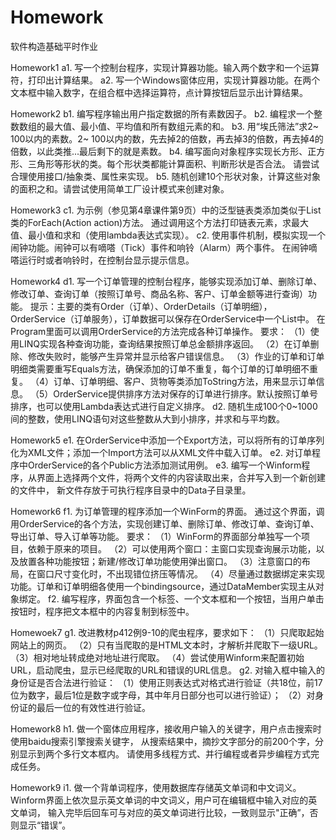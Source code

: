 # Homework
软件构造基础平时作业

Homework1
a1. 写一个控制台程序，实现计算器功能。输入两个数字和一个运算符，打印出计算结果。
a2. 写一个Windows窗体应用，实现计算器功能。在两个文本框中输入数字，在组合框中选择运算符，点计算按钮后显示出计算结果。

Homework2
b1. 编写程序输出用户指定数据的所有素数因子。
b2. 编程求一个整数数组的最大值、最小值、平均值和所有数组元素的和。
b3. 用“埃氏筛法”求2~ 100以内的素数。2~ 100以内的数，先去掉2的倍数，再去掉3的倍数，再去掉4的倍数，以此类推...最后剩下的就是素数。
b4. 编写面向对象程序实现长方形、正方形、三角形等形状的类。每个形状类都能计算面积、判断形状是否合法。
    请尝试合理使用接口/抽象类、属性来实现。
b5. 随机创建10个形状对象，计算这些对象的面积之和。请尝试使用简单工厂设计模式来创建对象。

Homework3
c1. 为示例（参见第4章课件第9页）中的泛型链表类添加类似于List<T>类的ForEach(Action<T> action)方法。
    通过调用这个方法打印链表元素，求最大值、最小值和求和（使用lambda表达式实现）。
c2. 使用事件机制，模拟实现一个闹钟功能。闹钟可以有嘀嗒（Tick）事件和响铃（Alarm）两个事件。
    在闹钟嘀嗒运行时或者响铃时，在控制台显示提示信息。

Homework4
d1. 写一个订单管理的控制台程序，能够实现添加订单、删除订单、修改订单、查询订单（按照订单号、商品名称、客户、订单金额等进行查询）功能。
提示：主要的类有Order（订单）、OrderDetails（订单明细），OrderService（订单服务），订单数据可以保存在OrderService中一个List中。
      在Program里面可以调用OrderService的方法完成各种订单操作。
要求：
（1）使用LINQ实现各种查询功能，查询结果按照订单总金额排序返回。
（2）在订单删除、修改失败时，能够产生异常并显示给客户错误信息。
（3）作业的订单和订单明细类需要重写Equals方法，确保添加的订单不重复，每个订单的订单明细不重复。
（4）订单、订单明细、客户、货物等类添加ToString方法，用来显示订单信息。
（5）OrderService提供排序方法对保存的订单进行排序。默认按照订单号排序，也可以使用Lambda表达式进行自定义排序。
d2. 随机生成100个0~1000间的整数，使用LINQ语句对这些整数从大到小排序，并求和与平均数。

Homework5
e1. 在OrderService中添加一个Export方法，可以将所有的订单序列化为XML文件；添加一个Import方法可以从XML文件中载入订单。
e2. 对订单程序中OrderService的各个Public方法添加测试用例。
e3. 编写一个Winform程序，从界面上选择两个文件，将两个文件的内容读取出来，合并写入到一个新创建的文件中，
    新文件存放于可执行程序目录中的Data子目录里。
  
Homework6
f1. 为订单管理的程序添加一个WinForm的界面。
    通过这个界面，调用OrderService的各个方法，实现创建订单、删除订单、修改订单、查询订单、导出订单、导入订单等功能。
要求：
（1）WinForm的界面部分单独写一个项目，依赖于原来的项目。
（2）可以使用两个窗口：主窗口实现查询展示功能，以及放置各种功能按钮；新建/修改订单功能使用弹出窗口。
（3）注意窗口的布局，在窗口尺寸变化时，不出现错位挤压等情况。
（4）尽量通过数据绑定来实现功能。订单和订单明细各使用一个bindingsource，通过DataMember实现主从对象绑定。
f2. 编写程序，界面包含一个标签、一个文本框和一个按钮，当用户单击按钮时，程序把文本框中的内容复制到标签中。

Homewoek7
g1. 改进教材p412例9-10的爬虫程序，要求如下：
（1）只爬取起始网站上的网页。
（2）只有当爬取的是HTML文本时，才解析并爬取下一级URL。
（3）相对地址转成绝对地址进行爬取。
（4）尝试使用Winform来配置初始URL，启动爬虫，显示已经爬取的URL和错误的URL信息。
g2. 对输入框中输入的身份证是否合法进行验证：
（1）使用正则表达式对格式进行验证（共18位，前17位为数字，最后1位是数字或字母，其中年月日部分也可以进行验证）；
（2）对身份证的最后一位的有效性进行验证。

Homework8
h1. 做一个窗体应用程序，接收用户输入的关键字，用户点击搜索时使用baidu搜索引擎搜索关键字，
    从搜索结果中，摘抄文字部分的前200个字，分别显示到两个多行文本框内。
    请使用多线程方式、并行编程或者异步编程方式完成任务。

Homework9
i1. 做一个背单词程序，使用数据库存储英文单词和中文词义。
    Winform界面上依次显示英文单词的中文词义，用户可在编辑框中输入对应的英文单词，
    输入完毕后回车可与对应的英文单词进行比较，一致则显示"正确”，否则显示“错误”。



